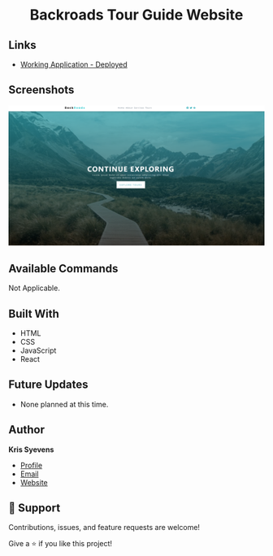 <h1 align="center"> Backroads Tour Guide Website </h1>

## Links

- [Working Application - Deployed](https://syevens-backroads.netlify.app)

## Screenshots

![Home Page](repo_utilities/Preview.png)

## Available Commands

Not Applicable.

## Built With

- HTML
- CSS
- JavaScript
- React

## Future Updates

- None planned at this time.

## Author

**Kris Syevens**

- [Profile](https://github.com/Kris-Syevens "Kris Syevens")
- [Email](mailto:kris@syevens.com?subject=Hi "Hi!")
- [Website](http://syevens.com "Welcome")

## 🤝 Support

Contributions, issues, and feature requests are welcome!

Give a ⭐️ if you like this project!
